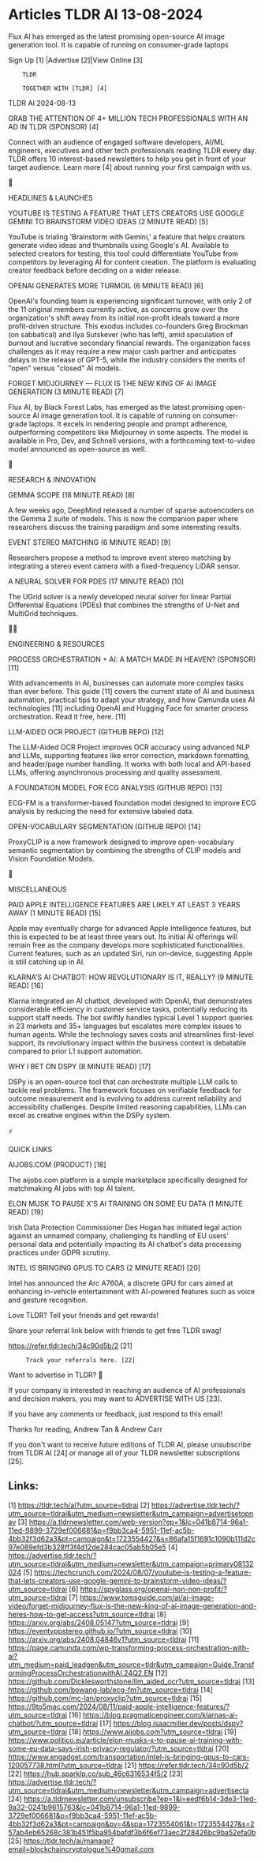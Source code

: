 # Articles TLDR AI 13-08-2024

Flux AI has emerged as the latest promising open-source AI image
generation tool. It is capable of running on consumer-grade laptops  

 Sign Up [1] |Advertise [2]|View Online [3] 

		TLDR 

		TOGETHER WITH [TLDR] [4]

TLDR AI 2024-08-13

 GRAB THE ATTENTION OF 4+ MILLION TECH PROFESSIONALS WITH AN AD IN
TLDR (SPONSOR) [4] 

 Connect with an audience of engaged software developers, AI/ML
engineers, executives and other tech professionals reading TLDR every
day. TLDR offers 10 interest-based newsletters to help you get in
front of your target audience. Learn more [4] about running your first
campaign with us. 

🚀 

HEADLINES & LAUNCHES

 YOUTUBE IS TESTING A FEATURE THAT LETS CREATORS USE GOOGLE GEMINI TO
BRAINSTORM VIDEO IDEAS (2 MINUTE READ) [5] 

 YouTube is trialing 'Brainstorm with Gemini,' a feature that helps
creators generate video ideas and thumbnails using Google's AI.
Available to selected creators for testing, this tool could
differentiate YouTube from competitors by leveraging AI for content
creation. The platform is evaluating creator feedback before deciding
on a wider release. 

 OPENAI GENERATES MORE TURMOIL (6 MINUTE READ) [6] 

 OpenAI's founding team is experiencing significant turnover, with
only 2 of the 11 original members currently active, as concerns grow
over the organization's shift away from its initial non-profit ideals
toward a more profit-driven structure. This exodus includes
co-founders Greg Brockman (on sabbatical) and Ilya Sutskever (who has
left), amid speculation of burnout and lucrative secondary financial
rewards. The organization faces challenges as it may require a new
major cash partner and anticipates delays in the release of GPT-5,
while the industry considers the merits of "open" versus "closed" AI
models. 

 FORGET MIDJOURNEY — FLUX IS THE NEW KING OF AI IMAGE GENERATION (3
MINUTE READ) [7] 

 Flux AI, by Black Forest Labs, has emerged as the latest promising
open-source AI image generation tool. It is capable of running on
consumer-grade laptops. It excels in rendering people and prompt
adherence, outperforming competitors like Midjourney in some aspects.
The model is available in Pro, Dev, and Schnell versions, with a
forthcoming text-to-video model announced as open-source as well. 

🧠 

RESEARCH & INNOVATION

 GEMMA SCOPE (18 MINUTE READ) [8] 

 A few weeks ago, DeepMind released a number of sparse autoencoders on
the Gemma 2 suite of models. This is now the companion paper where
researchers discuss the training paradigm and some interesting
results. 

 EVENT STEREO MATCHING (6 MINUTE READ) [9] 

 Researchers propose a method to improve event stereo matching by
integrating a stereo event camera with a fixed-frequency LiDAR sensor.


 A NEURAL SOLVER FOR PDES (17 MINUTE READ) [10] 

 The UGrid solver is a newly developed neural solver for linear
Partial Differential Equations (PDEs) that combines the strengths of
U-Net and MultiGrid techniques. 

🧑‍💻 

ENGINEERING & RESOURCES

 PROCESS ORCHESTRATION + AI: A MATCH MADE IN HEAVEN? (SPONSOR) [11] 

 With advancements in AI, businesses can automate more complex tasks
than ever before. This guide [11] covers the current state of AI and
business automation, practical tips to adapt your strategy, and how
Camunda uses AI technologies [11] including OpenAI and Hugging Face
for smarter process orchestration. Read it free, here. [11] 

 LLM-AIDED OCR PROJECT (GITHUB REPO) [12] 

 The LLM-Aided OCR Project improves OCR accuracy using advanced NLP
and LLMs, supporting features like error correction, markdown
formatting, and header/page number handling. It works with both local
and API-based LLMs, offering asynchronous processing and quality
assessment. 

 A FOUNDATION MODEL FOR ECG ANALYSIS (GITHUB REPO) [13] 

 ECG-FM is a transformer-based foundation model designed to improve
ECG analysis by reducing the need for extensive labeled data. 

 OPEN-VOCABULARY SEGMENTATION (GITHUB REPO) [14] 

 ProxyCLIP is a new framework designed to improve open-vocabulary
semantic segmentation by combining the strengths of CLIP models and
Vision Foundation Models. 

🎁 

MISCELLANEOUS

 PAID APPLE INTELLIGENCE FEATURES ARE LIKELY AT LEAST 3 YEARS AWAY (1
MINUTE READ) [15] 

 Apple may eventually charge for advanced Apple Intelligence features,
but this is expected to be at least three years out. Its initial AI
offerings will remain free as the company develops more sophisticated
functionalities. Current features, such as an updated Siri, run
on-device, suggesting Apple is still catching up in AI. 

 KLARNA'S AI CHATBOT: HOW REVOLUTIONARY IS IT, REALLY? (9 MINUTE READ)
[16] 

 Klarna integrated an AI chatbot, developed with OpenAI, that
demonstrates considerable efficiency in customer service tasks,
potentially reducing its support staff needs. The bot swiftly handles
typical Level 1 support queries in 23 markets and 35+ languages but
escalates more complex issues to human agents. While the technology
saves costs and streamlines first-level support, its revolutionary
impact within the business context is debatable compared to prior L1
support automation. 

 WHY I BET ON DSPY (8 MINUTE READ) [17] 

 DSPy is an open-source tool that can orchestrate multiple LLM calls
to tackle real problems. The framework focuses on verifiable feedback
for outcome measurement and is evolving to address current reliability
and accessibility challenges. Despite limited reasoning capabilities,
LLMs can excel as creative engines within the DSPy system. 

⚡ 

QUICK LINKS

 AIJOBS.COM (PRODUCT) [18] 

 The aijobs.com platform is a simple marketplace specifically designed
for matchmaking AI jobs with top AI talent. 

 ELON MUSK TO PAUSE X'S AI TRAINING ON SOME EU DATA (1 MINUTE READ)
[19] 

 Irish Data Protection Commissioner Des Hogan has initiated legal
action against an unnamed company, challenging its handling of EU
users' personal data and potentially impacting its AI chatbot's data
processing practices under GDPR scrutiny. 

 INTEL IS BRINGING GPUS TO CARS (2 MINUTE READ) [20] 

 Intel has announced the Arc A760A, a discrete GPU for cars aimed at
enhancing in-vehicle entertainment with AI-powered features such as
voice and gesture recognition. 

Love TLDR? Tell your friends and get rewards!

 Share your referral link below with friends to get free TLDR swag! 

 https://refer.tldr.tech/34c90d5b/2 [21] 

		 Track your referrals here. [22] 

Want to advertise in TLDR? 📰

 If your company is interested in reaching an audience of AI
professionals and decision makers, you may want to ADVERTISE WITH US
[23]. 

 If you have any comments or feedback, just respond to this email! 

Thanks for reading, 
Andrew Tan & Andrew Carr 

If you don't want to receive future editions of TLDR AI, please
unsubscribe from TLDR AI [24] or manage all of your TLDR newsletter
subscriptions [25]. 

 

Links:
------
[1] https://tldr.tech/ai?utm_source=tldrai
[2] https://advertise.tldr.tech/?utm_source=tldrai&utm_medium=newsletter&utm_campaign=advertisetopnav
[3] https://a.tldrnewsletter.com/web-version?ep=1&lc=041b8714-96a1-11ed-9899-3729ef006681&p=f9bb3ca4-5951-11ef-ac5b-4bb32f3d62a3&pt=campaign&t=1723554427&s=86afa15f1691c1090b111d2c97e089efd3b328ff3f4d12de284cac05ab5b05e5
[4] https://advertise.tldr.tech/?utm_source=tldrai&utm_medium=newsletter&utm_campaign=primary08132024
[5] https://techcrunch.com/2024/08/07/youtube-is-testing-a-feature-that-lets-creators-use-google-gemini-to-brainstorm-video-ideas/?utm_source=tldrai
[6] https://spyglass.org/openai-non-non-profit/?utm_source=tldrai
[7] https://www.tomsguide.com/ai/ai-image-video/forget-midjourney-flux-is-the-new-king-of-ai-image-generation-and-heres-how-to-get-access?utm_source=tldrai
[8] https://arxiv.org/abs/2408.05147?utm_source=tldrai
[9] https://eventvppstereo.github.io/?utm_source=tldrai
[10] https://arxiv.org/abs/2408.04846v1?utm_source=tldrai
[11] https://page.camunda.com/wp-transforming-process-orchestration-with-ai?utm_medium=paid_leadgen&utm_source=tldr&utm_campaign=Guide.TransformingProcessOrchestrationwithAI.24Q2.EN
[12] https://github.com/Dicklesworthstone/llm_aided_ocr?utm_source=tldrai
[13] https://github.com/bowang-lab/ecg-fm?utm_source=tldrai
[14] https://github.com/mc-lan/proxyclip?utm_source=tldrai
[15] https://9to5mac.com/2024/08/11/paid-apple-intelligence-features/?utm_source=tldrai
[16] https://blog.pragmaticengineer.com/klarnas-ai-chatbot/?utm_source=tldrai
[17] https://blog.isaacmiller.dev/posts/dspy?utm_source=tldrai
[18] https://www.aijobs.com?utm_source=tldrai
[19] https://www.politico.eu/article/elon-musks-x-to-pause-ai-training-with-some-eu-data-says-irish-privacy-regulator/?utm_source=tldrai
[20] https://www.engadget.com/transportation/intel-is-bringing-gpus-to-cars-120057738.html?utm_source=tldrai
[21] https://refer.tldr.tech/34c90d5b/2
[22] https://hub.sparklp.co/sub_46c6316534f5/2
[23] https://advertise.tldr.tech/?utm_source=tldrai&utm_medium=newsletter&utm_campaign=advertisecta
[24] https://a.tldrnewsletter.com/unsubscribe?ep=1&l=eedf6b14-3de3-11ed-9a32-0241b9615763&lc=041b8714-96a1-11ed-9899-3729ef006681&p=f9bb3ca4-5951-11ef-ac5b-4bb32f3d62a3&pt=campaign&pv=4&spa=1723554061&t=1723554427&s=257ab4eb65268c381b451f5ba954bafdf3b6f6ef73aec2f28426bc9ba52efa0b
[25] https://tldr.tech/ai/manage?email=blockchaincryptologue%40gmail.com